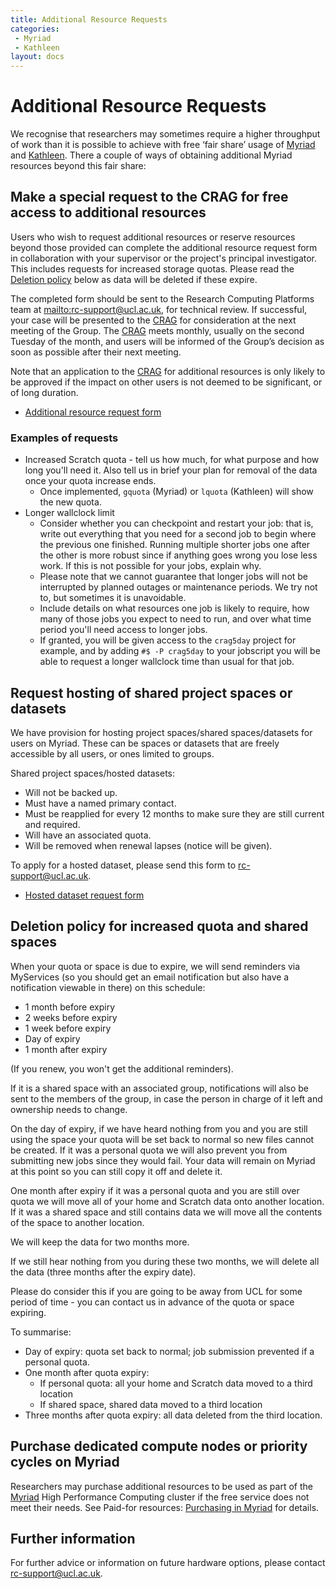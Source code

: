 ```yaml
---
title: Additional Resource Requests
categories:
 - Myriad
 - Kathleen
layout: docs
---
```

# Additional Resource Requests

We recognise that researchers may sometimes require a higher throughput
of work than it is possible to achieve with free ‘fair share’ usage of
[Myriad](Clusters/Myriad.md) and [Kathleen](Clusters/Kathleen.md).
There a couple of ways of obtaining additional Myriad resources
beyond this fair share:

## Make a special request to the CRAG for free access to additional resources

Users who wish to request additional resources or reserve resources
beyond those provided can complete the additional resource request form
in collaboration with your supervisor or the project's principal
investigator. This includes requests for increased storage quotas.
Please read the [Deletion policy](#deletion-policy-for-increased-quota-and-shared-spaces) 
below as data will be deleted if these expire.

The completed form should be sent to the Research Computing Platforms
team at <mailto:rc-support@ucl.ac.uk>, for technical review. If successful,
your case will be presented to the
[CRAG](http://www.ucl.ac.uk/isd/about/governance/research-it/crag) for
consideration at the next meeting of the Group. The
[CRAG](http://www.ucl.ac.uk/isd/about/governance/research-it/crag) meets
monthly, usually on the second Tuesday of the month, and users will be
informed of the Group’s decision as soon as possible after their next
meeting.

Note that an application to the
[CRAG](http://www.ucl.ac.uk/isd/about/governance/research-it/crag) for
additional resources is only likely to be approved if the impact on
other users is not deemed to be significant, or of long duration.

  - [Additional resource request form](Additional_Resource_Requests/CRAG_additional_resources_request_form.rtf)


### Examples of requests

 - Increased Scratch quota - tell us how much, for what purpose and how long you'll need it. Also
   tell us in brief your plan for removal of the data once your quota increase ends.
    - Once implemented, `gquota` (Myriad) or `lquota` (Kathleen) will show the new quota.
 - Longer wallclock limit
    - Consider whether you can checkpoint and restart your job: that is, write out everything that
      you need for a second job to begin where the previous one finished. Running multiple shorter
      jobs one after the other is more robust since if anything goes wrong you lose less work. If
      this is not possible for your jobs, explain why. 
    - Please note that we cannot guarantee that longer jobs will not be interrupted by planned
      outages or maintenance periods. We try not to, but sometimes it is unavoidable.
    - Include details on what resources one job is likely to require, how many of those jobs you
      expect to need to run, and over what time period you'll need access to longer jobs. 
    - If granted, you will be given access to the `crag5day` project for example, and by adding
      `#$ -P crag5day` to your jobscript you will be able to request a longer wallclock time than 
      usual for that job.

## Request hosting of shared project spaces or datasets

We have provision for hosting project spaces/shared spaces/datasets for users on Myriad. 
These can be spaces or datasets that are freely accessible by all users, or ones limited
to groups.

Shared project spaces/hosted datasets:

  - Will not be backed up.
  - Must have a named primary contact.
  - Must be reapplied for every 12 months to make sure they are still
    current and required.
  - Will have an associated quota.
  - Will be removed when renewal lapses (notice will be given).

To apply for a hosted dataset, please send this form to
<rc-support@ucl.ac.uk>.

  - [Hosted dataset request form](Additional_Resource_Requests/Hosted_dataset_request_form.rtf)

## Deletion policy for increased quota and shared spaces

When your quota or space is due to expire, we will send reminders via MyServices (so you should get an email notification but also have a notification viewable in there) on this schedule:

* 1 month before expiry
* 2 weeks before expiry 
* 1 week before expiry 
* Day of expiry 
* 1 month after expiry

(If you renew, you won't get the additional reminders).

If it is a shared space with an associated group, notifications will also be sent to the members of the group, in case the person in charge of it left and ownership needs to change.

On the day of expiry, if we have heard nothing from you and you are still using the space your quota will be set back to normal so new files cannot be created. If it was a personal quota we will also prevent you from submitting new jobs since they would fail. Your data will remain on Myriad at this point so you can still copy it off and delete it. 

One month after expiry if it was a personal quota and you are still over quota we will move all of your home and Scratch data onto another location. If it was a shared space and still contains data we will move all the contents of the space to another location.

We will keep the data for two months more.

If we still hear nothing from you during these two months, we will delete all the data (three months after the expiry date).

Please do consider this if you are going to be away from UCL for some period of time - you can contact us in advance of the quota or space expiring.

To summarise:

* Day of expiry: quota set back to normal; job submission prevented if a personal quota.
* One month after quota expiry:
    - If personal quota: all your home and Scratch data moved to a third location
    - If shared space, shared data moved to a third location
* Three months after quota expiry: all data deleted from the third location.


## Purchase dedicated compute nodes or priority cycles on Myriad

Researchers may purchase additional resources to be used as part of the [Myriad](Clusters/Myriad.md) High Performance Computing cluster if the free service does not meet their needs. See Paid-for resources: [Purchasing in Myriad](Paid-For_Resources/Purchasing_in_Myriad.md) for details.

## Further information

For further advice or information on future hardware options, please
contact [rc-support@ucl.ac.uk](mailto:rc-support@ucl.ac.uk).
